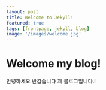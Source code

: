 ```yaml
---
layout: post
title: Welcome to Jekyll!
featured: true
tags: [frontpage, jekyll, blog]
image: '/images/welcome.jpg'
---
```



# Welcome my blog!
안녕하세요 반갑습니다 제 블로그입니다.!
